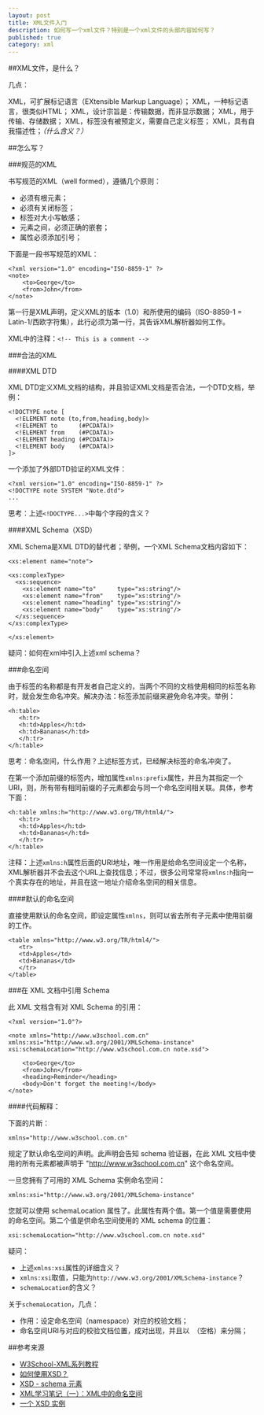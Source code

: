 ```yaml
---
layout: post
title: XML文件入门
description: 如何写一个xml文件？特别是一个xml文件的头部内容如何写？
published: true
category: xml
---
```



##XML文件，是什么？

几点：

XML，可扩展标记语言（EXtensible Markup Language）；
XML，一种标记语言，很类似HTML；
XML，设计宗旨是：传输数据，而非显示数据；
XML，用于传输、存储数据；
XML，标签没有被预定义，需要自己定义标签；
XML，具有自我描述性；*（什么含义？）*


##怎么写？


###规范的XML

书写规范的XML（well formed），遵循几个原则：

* 必须有根元素；
* 必须有关闭标签；
* 标签对大小写敏感；
* 元素之间，必须正确的嵌套；
* 属性必须添加引号；

下面是一段书写规范的XML：

	<?xml version="1.0" encoding="ISO-8859-1" ?>
	<note>
		<to>George</to>
		<from>John</from>
	</note>

第一行是XML声明，定义XML的版本（1.0）和所使用的编码（ISO-8859-1 = Latin-1/西欧字符集），此行必须为第一行，其告诉XML解析器如何工作。

XML中的注释：`<!-- This is a comment -->`
	
###合法的XML


####XML DTD

XML DTD定义XML文档的结构，并且验证XML文档是否合法，一个DTD文档，举例：

	<!DOCTYPE note [
	  <!ELEMENT note (to,from,heading,body)>
	  <!ELEMENT to      (#PCDATA)>
	  <!ELEMENT from    (#PCDATA)>
	  <!ELEMENT heading (#PCDATA)>
	  <!ELEMENT body    (#PCDATA)>
	]> 

一个添加了外部DTD验证的XML文件：

	<?xml version="1.0" encoding="ISO-8859-1" ?>
	<!DOCTYPE note SYSTEM "Note.dtd">
	...


思考：上述`<!DOCTYPE...>`中每个字段的含义？

####XML Schema（XSD）

XML Schema是XML DTD的替代者；举例，一个XML Schema文档内容如下：

	<xs:element name="note">

	<xs:complexType>
	  <xs:sequence>
		<xs:element name="to"      type="xs:string"/>
		<xs:element name="from"    type="xs:string"/>
		<xs:element name="heading" type="xs:string"/>
		<xs:element name="body"    type="xs:string"/>
	  </xs:sequence>
	</xs:complexType>

	</xs:element> 

疑问：如何在xml中引入上述xml schema？


###命名空间

由于标签的名称都是有开发者自己定义的，当两个不同的文档使用相同的标签名称时，就会发生命名冲突。解决办法：标签添加前缀来避免命名冲突。举例：

	<h:table>
	   <h:tr>
	   <h:td>Apples</h:td>
	   <h:td>Bananas</h:td>
	   </h:tr>
	</h:table>


思考：命名空间，什么作用？上述标签方式，已经解决标签的命名冲突了。

在第一个添加前缀的标签内，增加属性`xmlns:prefix`属性，并且为其指定一个URI，则，所有带有相同前缀的子元素都会与同一个命名空间相关联。具体，参考下面：

	<h:table xmlns:h="http://www.w3.org/TR/html4/">
	   <h:tr>
	   <h:td>Apples</h:td>
	   <h:td>Bananas</h:td>
	   </h:tr>
	</h:table>

注释：上述`xmlns:h`属性后面的URI地址，唯一作用是给命名空间设定一个名称，XML解析器并不会去这个URL上查找信息；不过，很多公司常常将`xmlns:h`指向一个真实存在的地址，并且在这一地址介绍命名空间的相关信息。

####默认的命名空间

直接使用默认的命名空间，即设定属性`xmlns`，则可以省去所有子元素中使用前缀的工作。

	<table xmlns="http://www.w3.org/TR/html4/">
	   <tr>
	   <td>Apples</td>
	   <td>Bananas</td>
	   </tr>
	</table>



###在 XML 文档中引用 Schema

此 XML 文档含有对 XML Schema 的引用：

	<?xml version="1.0"?>

	<note xmlns="http://www.w3school.com.cn"
	xmlns:xsi="http://www.w3.org/2001/XMLSchema-instance"
	xsi:schemaLocation="http://www.w3school.com.cn note.xsd">

		<to>George</to>
		<from>John</from>
		<heading>Reminder</heading>
		<body>Don't forget the meeting!</body>
	</note>
	
####代码解释：

下面的片断：

	xmlns="http://www.w3school.com.cn" 

规定了默认命名空间的声明。此声明会告知 schema 验证器，在此 XML 文档中使用的所有元素都被声明于 "http://www.w3school.com.cn" 这个命名空间。

一旦您拥有了可用的 XML Schema 实例命名空间：

	xmlns:xsi="http://www.w3.org/2001/XMLSchema-instance" 

您就可以使用 schemaLocation 属性了。此属性有两个值。第一个值是需要使用的命名空间。第二个值是供命名空间使用的 XML schema 的位置：

	xsi:schemaLocation="http://www.w3school.com.cn note.xsd"


疑问：

* 上述`xmlns:xsi`属性的详细含义？
* `xmlns:xsi`取值，只能为`http://www.w3.org/2001/XMLSchema-instance`？
* `schemaLocation`的含义？


关于`schemaLocation`，几点：

* 作用：设定命名空间（namespace）对应的校验文档；
* 命名空间URI与对应的校验文档位置，成对出现，并且以` `（空格）来分隔；





##参考来源


* [W3School-XML系列教程][W3School-XML系列教程]
* [如何使用XSD？][如何使用XSD？]
* [XSD - schema 元素][XSD - schema 元素]
* [XML学习笔记（一）：XML中的命名空间][XML学习笔记（一）：XML中的命名空间]
* [一个 XSD 实例][一个 XSD 实例]





[NingG]:    								http://ningg.github.com  "NingG"
[W3School-XML系列教程]:						http://www.w3school.com.cn/x.asp
[如何使用XSD？]:							http://www.w3school.com.cn/schema/schema_howto.asp
[XSD - schema 元素]:						http://www.w3school.com.cn/schema/schema_schema.asp
[XML学习笔记（一）：XML中的命名空间]:		http://www.cnblogs.com/martin-chen/archive/2011/02/24/xml-studynote-namespace.html
[一个 XSD 实例]:							http://www.w3school.com.cn/schema/schema_example.asp







